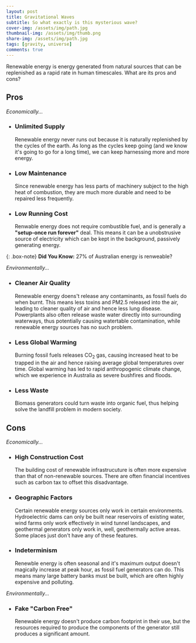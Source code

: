 ```yaml
---
layout: post
title: Gravitational Waves
subtitle: So what exactly is this mysterious wave?
cover-img: /assets/img/path.jpg
thumbnail-img: /assets/img/thumb.png
share-img: /assets/img/path.jpg
tags: [gravity, universe]
comments: true
---
```


Renewable energy is energy generated from natural sources that can be replenished as a rapid rate in human timescales. What are its pros and cons?

## Pros

*Economically...*

- ### Unlimited Supply

  Renewable energy never runs out because it is naturally replenished by the cycles of the earth. As long as the cycles keep going (and we know it's going to go for a long time), we can keep harnessing more and more energy.

- ### Low Maintenance

  Since renewable energy has less parts of machinery subject to the high heat of combustion, they are much more durable and need to be repaired less frequently.

- ### Low Running Cost

  Renwable energy does not require combustible fuel, and is generally a **"setup-once run forever"** deal. This means it can be a unobstrusive source of electricity which can be kept in the background, passively generating energy.

{: .box-note}
**Did You Know:** 27% of Australian energy is renweable?

*Environmentally...*

- ### Cleaner Air Quality

  Renewable energy doens't release any contaminants, as fossil fuels do when burnt. This means less toxins and PM2.5 released into the air, leading to cleaner quality of air and hence less lung disease. Powerplants also often release waste water directly into surrounding waterways, thus potentially causing watertable contamination, while renewable energy sources has no such problem.

- ### Less Global Warming

  Burning fossil fuels releases CO<sub>2</sub> gas, causing increased heat to be trapped in the air and hence raising average global temperatures over time. Global warming has led to rapid anthropogenic climate change, which we experience in Australia as severe bushfires and floods.

- ### Less Waste

  Biomass generators could turn waste into organic fuel, thus helping solve the landfill problem in modern society.

## Cons

*Economically...*

- ### High Construction Cost

  The building cost of renewable infrastrucuture is often more expensive than that of non-renewable sources. There are often financial incentives such as carbon tax to offset this disadvantage.

- ### Geographic Factors

  Certain renewable energy sources only work in certain environments. Hydroelectric dams can only be built near reservoirs of existing water, wind farms only work effectively in wind tunnel landscapes, and geothermal generators only work in, well, geothermally active areas. Some places just don't have any of these features.

- ### Indeterminism

  Renewble energy is often seasonal and it's maximum output doesn't magically increase at peak hour, as fossil fuel generators can do. This means many large battery banks must be built, which are often highly expensive and polluting.

*Environmentally...*

- ### Fake "Carbon Free"

  Renewable energy doesn't produce carbon footprint in their use, but the resources required to produce the components of the generator still produces a significant amount.
